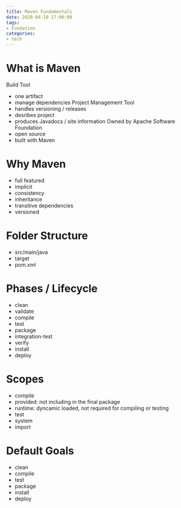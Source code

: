 ```yaml
---
title: Maven Fundamentals
date: 2020-04-18 17:00:00
tags:
- Fundation
categories:
- tech
---
```


# What is Maven
Build Tool
 - one artifact
 - manage dependencies
Project Management Tool
 - handles versioning / releases
 - desribes project
 - produces Javadocs / site information
Owned by Apache Software Foundation
 - open source
 - built with Maven

# Why Maven
* full featured
* implicit
* consistency
* inheritance
* transitive dependencies
* versioned

# Folder Structure
- src/main/java
- target
- pom.xml

# Phases / Lifecycle
- clean
- validate
- compile
- test
- package
- integration-test
- verify
- install
- deploy

# Scopes
- compile
- provided: not including in the final package
- runtime: dyncamic loaded, not required for compiling or testing
- test
- system
- import

# Default Goals
- clean
- compile
- test
- package
- install
- deploy